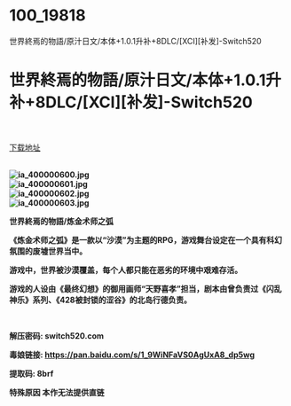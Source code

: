 # 100_19818
世界終焉的物語/原汁日文/本体+1.0.1升补+8DLC/[XCI][补发]-Switch520
# 世界終焉的物語/原汁日文/本体+1.0.1升补+8DLC/[XCI][补发]-Switch520
 <br/></br>
[下载地址](https://www.switch520.cc/article/19818 "下载地址")
<br/></br>

<p><strong><img title="ia_400000600.jpg" src="https://www.switch520.cc/muke_img/2021_07_06_1aeee32262b98.jpg" alt="ia_400000600.jpg"></strong><br>
<strong><img title="ia_400000601.jpg" src="https://www.switch520.cc/muke_img/2021_07_06_c68e1ec214221.jpg" alt="ia_400000601.jpg"></strong><br>
<strong><img title="ia_400000602.jpg" src="https://www.switch520.cc/muke_img/2021_07_06_75b197f7743fe.jpg" alt="ia_400000602.jpg"></strong><br>
<strong><img title="ia_400000603.jpg" src="https://www.switch520.cc/muke_img/2021_07_06_4cff61aa2ce3b.jpg" alt="ia_400000603.jpg">&nbsp;</strong></p>
<p><strong>世界終焉的物語/炼金术师之弧</strong></p>
<p><strong>《炼金术师之弧》是一款以“沙漠”为主题的RPG，游戏舞台设定在一个具有科幻氛围的废墟世界当中。</strong></p>
<p><strong>游戏中，世界被沙漠覆盖，每个人都只能在恶劣的环境中艰难存活。</strong></p>
<p><strong>游戏的人设由《最终幻想》的御用画师“天野喜孝”担当，剧本由曾负责过《闪乱神乐》系列、《428被封锁的涩谷》的北岛行德负责。</strong></p>
<p>&nbsp;</p>
<p><strong>解压密码: switch520.com</strong></p>
<p><strong>毒娘链接: <a href="https://pan.baidu.com/s/1_9WiNFaVS0AgUxA8_dp5wg">https://pan.baidu.com/s/1_9WiNFaVS0AgUxA8_dp5wg </a></strong></p>
<p><strong>提取码: 8brf</strong></p>
<p><strong>特殊原因 本作无法提供直链</strong></p>
